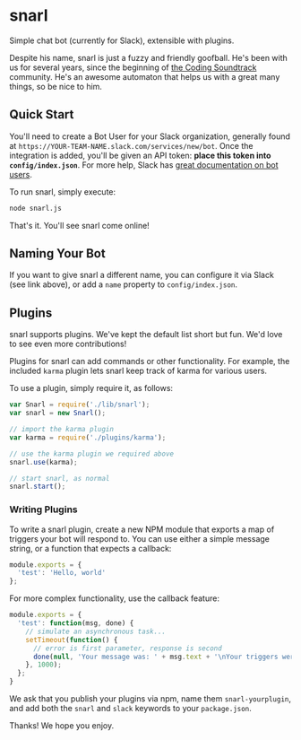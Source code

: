 snarl
=====

Simple chat bot (currently for Slack), extensible with plugins.

Despite his name, snarl is just a fuzzy and friendly goofball.  He's been with
us for several years, since the beginning of [the Coding
Soundtrack](https://soundtrack.io) community.  He's an awesome automaton that
helps us with a great many things, so be nice to him.

## Quick Start
You'll need to create a Bot User for your Slack organization, generally found at
`https://YOUR-TEAM-NAME.slack.com/services/new/bot`.  Once the integration is
added, you'll be given an API token: **place this token into
`config/index.json`**.  For more help, Slack has [great documentation on bot
users][slack-bots].

To run snarl, simply execute:

```bash
node snarl.js
```

That's it.  You'll see snarl come online!

[slack-bots]: https://api.slack.com/bot-users

## Naming Your Bot
If you want to give snarl a different name, you can configure it via Slack (see
link above), or add a `name` property to `config/index.json`.

## Plugins
snarl supports plugins.  We've kept the default list short but fun.  We'd love
to see even more contributions!

Plugins for snarl can add commands or other functionality.  For example, the
included `karma` plugin lets snarl keep track of karma for various users.

To use a plugin, simply require it, as follows:

```js
var Snarl = require('./lib/snarl');
var snarl = new Snarl();

// import the karma plugin
var karma = require('./plugins/karma');

// use the karma plugin we required above
snarl.use(karma);

// start snarl, as normal
snarl.start();
```

### Writing Plugins
To write a snarl plugin, create a new NPM module that exports a map of triggers
your bot will respond to.  You can use either a simple message string, or a
function that expects a callback:

```js
module.exports = {
  'test': 'Hello, world'
};
```

For more complex functionality, use the callback feature:

```js
module.exports = {
  'test': function(msg, done) {
    // simulate an asynchronous task...
    setTimeout(function() {
      // error is first parameter, response is second
      done(null, 'Your message was: ' + msg.text + '\nYour triggers were:' + msg.triggers);
    }, 1000);
  };
}
```

We ask that you publish your plugins via npm, name them `snarl-yourplugin`, and
add both the `snarl` and `slack` keywords to your `package.json`.

Thanks!  We hope you enjoy.
